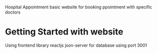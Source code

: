Hospital Appointment basic website for booking ppointment with specific doctors

# Getting Started with website
Using frontend library reactjs
json-server for database using port 3001


